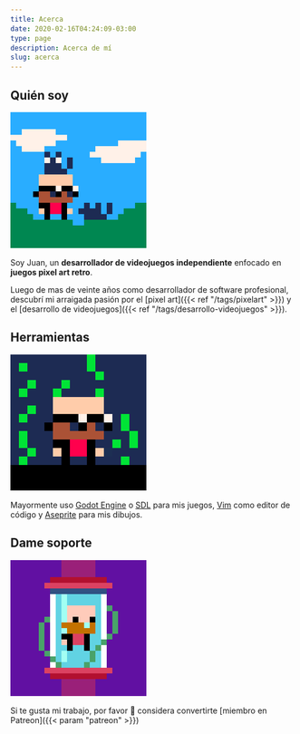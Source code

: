 ```yaml
---
title: Acerca
date: 2020-02-16T04:24:09-03:00
type: page
description: Acerca de mí
slug: acerca
---
```


## Quién soy

![jc](jc_with_cats.gif)

Soy Juan, un **desarrollador de videojuegos independiente** enfocado en **juegos pixel art retro**.

Luego de mas de veinte años como desarrollador de software profesional, descubrí mi arraigada pasión por el [pixel art]({{< ref "/tags/pixelart" >}}) y el [desarrollo de videojuegos]({{< ref "/tags/desarrollo-videojuegos" >}}).

## Herramientas

![jc](jc_matrix.gif)

Mayormente uso [Godot Engine](https://godotengine.org) o [SDL](https://libsdl.org) para mis juegos, [Vim](https://vim.org) como editor de código y [Aseprite](https://aseprite.org) para mis dibujos.

## Dame soporte

![jc](jc_rotating.gif)

Si te gusta mi trabajo, por favor :pray: considera convertirte [miembro en Patreon]({{< param "patreon" >}})

